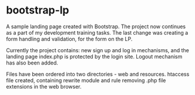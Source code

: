 # bootstrap-lp
A sample landing page created with Bootstrap.
The project now continues as a part of my development training tasks. The last change was creating a form handling and validation, for the form on the LP.

Currently the project contains: new sign up and log in mechanisms, and the landing page index.php is protected by the login site. Logout mechanism has also been added.

Files have been ordered into two directories - web and resources. htaccess file created, containing rewrite module and rule removing .php file extensions in the web browser.
